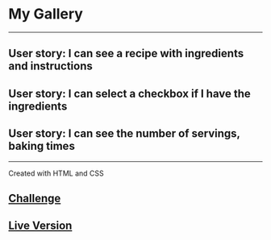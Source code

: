 # My Gallery

---

## User story: I can see a recipe with ingredients and instructions

## User story: I can select a checkbox if I have the ingredients

## User story: I can see the number of servings, baking times

---

Created with HTML and CSS

## [Challenge](https://devchallenges.io/challenges/gcbWLxG6wdennelX7b8I)

## [Live Version](http://recipe-page-cristhian.surge.sh/)
